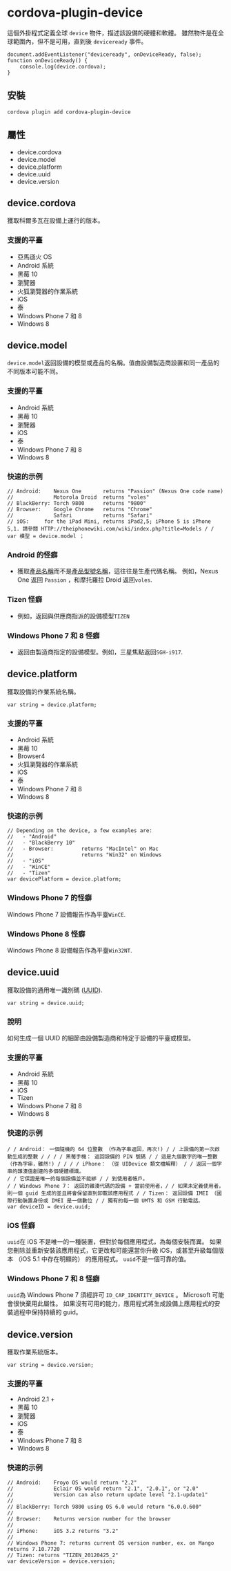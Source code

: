 <!---
    Licensed to the Apache Software Foundation (ASF) under one
    or more contributor license agreements.  See the NOTICE file
    distributed with this work for additional information
    regarding copyright ownership.  The ASF licenses this file
    to you under the Apache License, Version 2.0 (the
    "License"); you may not use this file except in compliance
    with the License.  You may obtain a copy of the License at

      http://www.apache.org/licenses/LICENSE-2.0

    Unless required by applicable law or agreed to in writing,
    software distributed under the License is distributed on an
    "AS IS" BASIS, WITHOUT WARRANTIES OR CONDITIONS OF ANY
    KIND, either express or implied.  See the License for the
    specific language governing permissions and limitations
    under the License.
-->

# cordova-plugin-device

這個外掛程式定義全球 `device` 物件，描述該設備的硬體和軟體。 雖然物件是在全球範圍內，但不是可用，直到後 `deviceready` 事件。

    document.addEventListener("deviceready", onDeviceReady, false);
    function onDeviceReady() {
        console.log(device.cordova);
    }


## 安裝

    cordova plugin add cordova-plugin-device


## 屬性

*   device.cordova
*   device.model
*   device.platform
*   device.uuid
*   device.version

## device.cordova

獲取科爾多瓦在設備上運行的版本。

### 支援的平臺

*   亞馬遜火 OS
*   Android 系統
*   黑莓 10
*   瀏覽器
*   火狐瀏覽器的作業系統
*   iOS
*   泰
*   Windows Phone 7 和 8
*   Windows 8

## device.model

`device.model`返回設備的模型或產品的名稱。值由設備製造商設置和同一產品的不同版本可能不同。

### 支援的平臺

*   Android 系統
*   黑莓 10
*   瀏覽器
*   iOS
*   泰
*   Windows Phone 7 和 8
*   Windows 8

### 快速的示例

    // Android:    Nexus One       returns "Passion" (Nexus One code name)
    //             Motorola Droid  returns "voles"
    // BlackBerry: Torch 9800      returns "9800"
    // Browser:    Google Chrome   returns "Chrome"
    //             Safari          returns "Safari"
    // iOS:     for the iPad Mini, returns iPad2,5; iPhone 5 is iPhone 5,1. 請參閱 HTTP://theiphonewiki.com/wiki/index.php?title=Models / / var 模型 = device.model ；


### Android 的怪癖

*   獲取[產品名稱][1]而不是[產品型號名稱][2]，這往往是生產代碼名稱。 例如，Nexus One 返回 `Passion` ，和摩托羅拉 Droid 返回`voles`.

 [1]: http://developer.android.com/reference/android/os/Build.html#PRODUCT
 [2]: http://developer.android.com/reference/android/os/Build.html#MODEL

### Tizen 怪癖

*   例如，返回與供應商指派的設備模型`TIZEN`

### Windows Phone 7 和 8 怪癖

*   返回由製造商指定的設備模型。例如，三星焦點返回`SGH-i917`.

## device.platform

獲取設備的作業系統名稱。

    var string = device.platform;


### 支援的平臺

*   Android 系統
*   黑莓 10
*   Browser4
*   火狐瀏覽器的作業系統
*   iOS
*   泰
*   Windows Phone 7 和 8
*   Windows 8

### 快速的示例

    // Depending on the device, a few examples are:
    //   - "Android"
    //   - "BlackBerry 10"
    //   - Browser:         returns "MacIntel" on Mac
    //                      returns "Win32" on Windows
    //   - "iOS"
    //   - "WinCE"
    //   - "Tizen"
    var devicePlatform = device.platform;


### Windows Phone 7 的怪癖

Windows Phone 7 設備報告作為平臺`WinCE`.

### Windows Phone 8 怪癖

Windows Phone 8 設備報告作為平臺`Win32NT`.

## device.uuid

獲取設備的通用唯一識別碼 ([UUID][3]).

 [3]: http://en.wikipedia.org/wiki/Universally_Unique_Identifier

    var string = device.uuid;


### 說明

如何生成一個 UUID 的細節由設備製造商和特定于設備的平臺或模型。

### 支援的平臺

*   Android 系統
*   黑莓 10
*   iOS
*   Tizen
*   Windows Phone 7 和 8
*   Windows 8

### 快速的示例

    / / Android： 一個隨機的 64 位整數 （作為字串返回，再次!) / / 上設備的第一次啟動生成的整數 / / / / 黑莓手機： 返回設備的 PIN 號碼 / / 這是九個數字的唯一整數 （作為字串，雖然!) / / / / iPhone： （從 UIDevice 類文檔解釋） / / 返回一個字串的雜湊值創建的多個硬體標識。
    / / 它保證是唯一的每個設備並不能綁 / / 到使用者帳戶。
    / / Windows Phone 7： 返回的雜湊代碼的設備 + 當前使用者，/ / 如果未定義使用者，則一個 guid 生成的並且將會保留直到卸載該應用程式 / / Tizen： 返回設備 IMEI （國際行動裝置身份或 IMEI 是一個數位 / / 獨有的每一個 UMTS 和 GSM 行動電話。
    var deviceID = device.uuid;


### iOS 怪癖

`uuid`在 iOS 不是唯一的一種裝置，但對於每個應用程式，為每個安裝而異。 如果您刪除並重新安裝該應用程式，它更改和可能還當你升級 iOS，或甚至升級每個版本 （iOS 5.1 中存在明顯的） 的應用程式。 `uuid`不是一個可靠的值。

### Windows Phone 7 和 8 怪癖

`uuid`為 Windows Phone 7 須經許可 `ID_CAP_IDENTITY_DEVICE` 。 Microsoft 可能會很快棄用此屬性。 如果沒有可用的能力，應用程式將生成設備上應用程式的安裝過程中保持持續的 guid。

## device.version

獲取作業系統版本。

    var string = device.version;


### 支援的平臺

*   Android 2.1 +
*   黑莓 10
*   瀏覽器
*   iOS
*   泰
*   Windows Phone 7 和 8
*   Windows 8

### 快速的示例

    // Android:    Froyo OS would return "2.2"
    //             Eclair OS would return "2.1", "2.0.1", or "2.0"
    //             Version can also return update level "2.1-update1"
    //
    // BlackBerry: Torch 9800 using OS 6.0 would return "6.0.0.600"
    //
    // Browser:    Returns version number for the browser
    //
    // iPhone:     iOS 3.2 returns "3.2"
    //
    // Windows Phone 7: returns current OS version number, ex. on Mango returns 7.10.7720
    // Tizen: returns "TIZEN_20120425_2"
    var deviceVersion = device.version;
